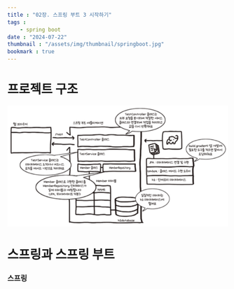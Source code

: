 ```yaml
---
title : "02장. 스프링 부트 3 시작하기"
tags : 
    - spring boot
date : "2024-07-22"
thumbnail : "/assets/img/thumbnail/springboot.jpg"
bookmark : true
---
```


# 프로젝트 구조

![SpringBoot](/assets/img/springboot_structure.png "SpringBoot")


# 스프링과 스프링 부트

### 스프링
